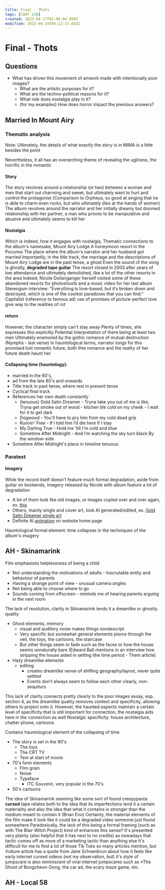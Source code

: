 ```yaml
---
title: Final - Thots
tags: [CART 210]
created: 2023-04-17T02:09:04.999Z
modified: 2023-04-24T04:12:37.043Z
---
```


# Final - Thots

## Questions
- What has driven this movement of artwork made with intentionally poor images?
	- What are the artistic purposes for it?
	- What are the techno-political reasons for it?
	- What role does nostalgia play in it?
	- (for my examples) How does horror impact the previous answers?

## Married In Mount Airy

### Thematic analysis
Note: Ultimately, the details of what exactly the story is in MIMA is a little besides the point

Nevertheless, it all has an overarching theme of revealing the ugliness, the horrific in the romantic 

#### Story
The story revolves around a relationship (or two) between a woman and men that start out charming and sweet, but ultimately want to hurt and control the protagonist
(Comparison to Orpheus, so good at singing that he is able to charm even rocks, but who ultimately dies at the hands of women)
The album revolves around the narrator and her initially dreamy but doomed relationship with her partner, a man who proves to be manipulative and abusive and ultimately seems to kill her

#### Nostalgia
Which is indeed, how it engages with nostalgia,
Thematic connections to the album's namesake, Mount Airy Lodge
A honeymoon resort in the Poconos
The place where the album's narrator and her husband got married
Importantly, in the title track, the marriage and the descriptions of Mount Airy Lodge are in the past tense, a ghost
Even the sound of the song is ghostly, **degraded tape guitar**
The resort closed in 2003 after years of low attendance and ultimately demolished, like a lot of the other resorts in the area
Indeed, Nicole Dollanganger herself visited some of these abandoned resorts for photoshoots and a music video for her last album
Stereogum interview: "Everything is love-based, but it’s broken down and destroyed, which is one of the coolest paradoxes that you can find."
Capitalist (reference to famous ad) use of promises of picture-perfect love give way to the realities of rot 

#### return
However, the character simply can't stay away
Plenty of times, she expresses this explicitly
Potential interpretation of there being at least two men
Ultimately enamored by the gothic romance of mutual destruction (Nymphs - last verse)
In hauntological terms, narrator longs for this promised lost romantic future, both thte romance and the reality of her future death haunt her

#### Collapsing time (hauntology):
- married in the 60's,
- ad from the late 80's and onwards
- Title track in past tense, where rest in present tense
- Cyclical final track
- References her own death constantly
	- (tenuous) Gold Satin Dreamer - Tryna take you out of me is like, Tryna get smoke out of wood - kitchen tile cold on my cheek - I wait for it to get dark
	- Dogwood - You'll have to pry him from my cold dead grip
	- Runnin' Free - If I told him I’d die here if I stay 
	- My Darling True - Hold me 'till I'm cold and blue
	- Sometime After Midnight - And I’m watching the sky turn black By the window-side
- Sometime After Midnight's place in timeline tenuous

### Paratext

#### Imagery
While the record itself doesn't feature much formal degradation, aside from guitar on bookends,
Imagery released by Nicole with album feature a lot of degradation
- A lot of them look like old images, or images copied over and over again, ex. [this](./nicoleImages/brideColourFar.jpeg)
- Others, mainly single and cover art, look AI generated/edited, ex. [Gold Satin Dreamer single art](./nicoleImages/goldSatinDreamer.jpeg)
- Definite AI [animation](./nicoleImages/nicoleAnimation.GIF) on website home page

Hauntological formal element: time collapses in the techniques of the album's imagery

## AH - Skinamarink

Film emphasizes helplessness of being a child
- Not understanding the motivations of adults - Inscrutable entity and behaviour of parents
- Having a strange point of view - unusual camera angles
- Not being able to choose where to go
- Sounds coming from offscreen - reminds me of hearing parents arguing in the next room

The lack of resolution, clarity in Skinamarink lends it a dreamlike or ghostly quality
- Ghost elements, memory
	- visual and auditory noise makes things nondescript
	- Very specific but somewhat general elements pierce through the veil, the toys, the cartoons, the staircase
	- But other things seem to fade such as the faces or how the house seems unnaturally bare (Edward Ball mentions in an interview how stripping the house aided in setting ithe time period - Them article)
- Hazy dreamlike elements
	- editing
		- creates dreamlike sense of shifting geography/layout, never quite settled
		- Events don't always seem to follow each other clearly, non-sequiturs

This lack of clarity connects pretty clearly to the poor images essay, esp. section 4, as the dreamlike quality removes context and specificity, allowing others to project onto it.
However, the haunted aspects maintain a certain level of specificity that is still important for connection, the nostalgia aids here in the connection as well
Nostalgic specificity: house architecture, chatter phone, cartoons


Contains hauntological element of the collapsing of time
- The story is set in the 90's
	- The toys
	- The CRT TV
	- Text at start of movie
- 70's form elements
	- Film grain
	- Noise
	- Typeface
		- ITC Souvenir, very popular in the 70's
- 50's cartoons

The idea of Skinamarink seeming like some sort of found creepypasta **cursed** tape relates both to the idea that its imperfections lend it a certain materiality and also the idea that what it contains is stronger than the medium meant to contain it (Brian Eno)
Certainly, the material elements of the film make it look like it could be a degraded video someone just found somewhere
Paradoxically, the lack of this being a formal framing (such as with The Blair Witch Project) kind of enhances this sense? It's presented very plainly (also helpful that it has next to no credits) as nowadays that tactic comes off as more of a marketing tactic than anything else
It's difficult for me to find a lot of those Tik Toks so many articles mention, but Vulture article has a quote from Jane Schoenbrun about how it feels like early internet cursed videos
(not my observation, but) it's style of jumpscare is also reminiscent of viral internet jumpscares such as *The Ghost of Bongcheon-Dong, the car ad, the scary maze game, etc.

## AH - Local 58
